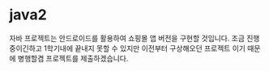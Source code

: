 # java2
자바 프로젝트는 안드로이드를 활용하여 쇼핑몰 앱 버전을 구현할 것입니다.
조금 진행중이긴하고 1학기내에 끝내지 못할 수 있지만 이전부터 구상해오던 프로젝트 이기 때문에 병행할겸 프로젝트를 제출하겠습니다.
